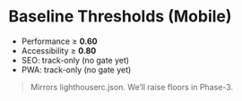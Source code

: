 # Baseline Thresholds (Mobile)

- Performance ≥ **0.60**
- Accessibility ≥ **0.80**
- SEO: track-only (no gate yet)
- PWA: track-only (no gate yet)

> Mirrors lighthouserc.json. We’ll raise floors in Phase-3.
